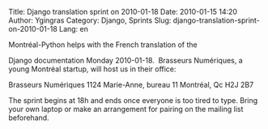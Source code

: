 Title: Django translation sprint on 2010-01-18
Date: 2010-01-15 14:20
Author: Ygingras
Category: Django, Sprints
Slug: django-translation-sprint-on-2010-01-18
Lang: en

<!--:en-->Montréal-Python helps with the French translation of the
Django documentation Monday 2010-01-18.  Brasseurs Numériques, a  young
Montréal startup, will host us in their office:

Brasseurs Numériques 1124 Marie-Anne, bureau 11 Montréal, Qc H2J 2B7

The sprint begins at 18h and ends once everyone is too tired to type.
Bring your own laptop or make an arrangement for pairing on the mailing
list beforehand.<!--:-->

